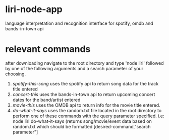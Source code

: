 # liri-node-app
language interpretation and recognition interface for spotify, omdb and bands-in-town api

# relevant commands
after downloading navigate to the root directory and type 'node liri' followed by one of the following arguments and a search parameter of your choosing.
1. _spotify-this-song_
uses the spotify api to return song data for the track title entered
2. _concert-this_
uses the bands-in-town api to return upcoming concert dates for the band/artist entered
3. _movie-this_
uses the OMDB api to return info for the movie title entered.
4. _do-what-it-says_
uses the random.txt file located in the root directory to perform one of these commands with the query parameter specified.
i.e: node liri do-what-it-says 
(returns song/movie/event data based on random.txt which should be formatted [desired-command,"search parameter"]
